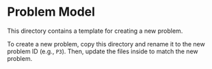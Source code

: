 # Problem Model

This directory contains a template for creating a new problem.

To create a new problem, copy this directory and rename it to the new problem ID (e.g., `P3`). Then, update the files inside to match the new problem.
